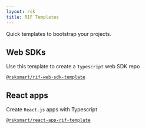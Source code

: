 ```yaml
---
layout: rsk
title: RIF Templates
---
```


Quick templates to bootstrap your projects.

## Web SDKs

Use this template to create a `Typescript` web SDK repo

[`@rsksmart/rif-web-sdk-template`](https://github.com/rsksmart/rif-web-sdk-template)

## React apps

Create `React.js` apps with Typescript

[`@rsksmart/react-app-rif-template`](https://github.com/rsksmart/react-app-rif-template)

